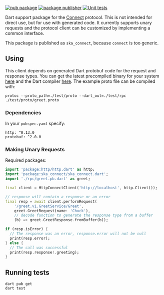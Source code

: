 [![pub package](https://img.shields.io/pub/v/ska_connect.svg)](https://pub.dev/packages/ska_connect)
[![package publisher](https://img.shields.io/pub/publisher/ska_connect.svg)](https://pub.dev/packages/ska_connect/publisher)
[![Unit tests](https://github.com/skadero/connect_dart/actions/workflows/tests.yaml/badge.svg)](https://github.com/skadero/connect_dart/actions/workflows/tests.yaml)

Dart support package for the [Connect](https://connect.build) protocol. This is not intended for direct use, but for use with generated code. It currently supports unary requests and the protocol client can be customized by implementing a common interface.

This package is published as `ska_connect`, because `connect` is too generic.

## Using

This client depends on generated Dart protobuf code for the request and response types. You can get the latest precompiled binary for your system [here](https://github.com/google/protobuf/releases) and the Dart compiler [here](https://pub.dev/packages/protoc_plugin). The example proto file can be compiled with:

    protoc --proto_path=./test/proto --dart_out=./test/rpc ./test/proto/greet.proto

### Dependencies

In your `pubspec.yaml` specify:

    http: ^0.13.0
    protobuf: ^2.0.0

### Making Unary Requests

Required packages:

```dart
import 'package:http/http.dart' as http;
import 'package:ska_connect/ska_connect.dart';
import './rpc/greet.pb.dart' as greet;
```

```dart
final client = HttpConnectClient('http://localhost', http.Client());

// response will contain a response or an error
final resp = await client.performRequest(
    '/greet.v1.GreetService/Greet',
    greet.GreetRequest(name: 'Chuck'),
    // decode function to generate the response type from a buffer
    (b) => greet.GreetResponse.fromBuffer(b));

if (resp.isError) {
  // The response was an error, response.error will not be null
  print(resp.error);
} else {
  // The call was successful
  print(resp.response!.greeting);
}
```

## Running tests

```
dart pub get
dart test
```
